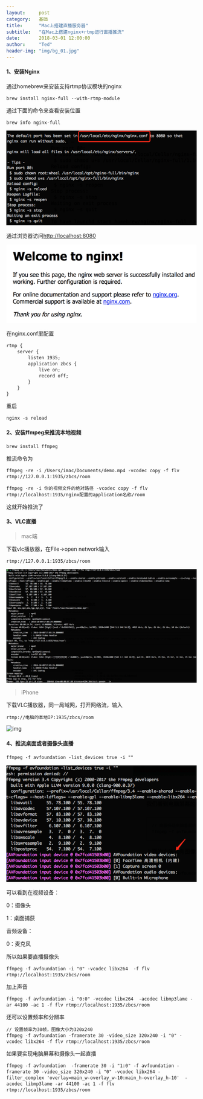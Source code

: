 ```yaml
---
layout:     post
category:   基础
title:      "Mac上搭建直播服务器"
subtitle:   "在Mac上搭建nginx+rtmp进行直播推流"
date:       2018-03-01 12:00:00
author:     "Ted"
header-img: "img/bg_01.jpg"
---
```


#### 1、安装Nginx

通过homebrew来安装支持rtmp协议模块的nginx

```
brew install nginx-full --with-rtmp-module
```

通过下面的命令来查看安装位置

```
brew info nginx-full
```

![img](/img/Simple_7/22.png)

通过浏览器访问[http://localhost:8080](http://localhost:8080)

![img](/img/Simple_7/23.png)

在nginx.conf里配置

```
rtmp {
    server {
        listen 1935;
        application zbcs {
            live on;
            record off;
        }
    }
}
```

重启

```
nginx -s reload
```

#### 2、安装ffmpeg来推流本地视频

```
brew install ffmpeg
```

推流命令为

```
ffmpeg -re -i /Users/imac/Documents/demo.mp4 -vcodec copy -f flv rtmp://127.0.0.1:1935/zbcs/room
```

```
ffmpeg -re -i 你的视频文件的绝对路径 -vcodec copy -f flv rtmp://localhost:1935/nginx配置的application名称/room
```

这就开始推流了

#### 3、VLC直播

> mac端

下载vlc播放器，在File->open network输入

```
rtmp://127.0.0.1:1935/zbcs/room
```

![img](/img/Simple_7/24.png)

> iPhone

下载VLC播放器，同一局域网，打开网络流，输入

```
rtmp://电脑的本地IP:1935/zbcs/room
```

![img](/img/Simple_7/26.png)

#### 4、推流桌面或者摄像头直播

```
ffmpeg -f avfoundation -list_devices true -i ""
```

![img](/img/Simple_7/25.png)

可以看到在视频设备：

0：摄像头

1：桌面捕获

音频设备：

0：麦克风

所以如果要直播摄像头

```
ffmpeg -f avfoundation -i "0" -vcodec libx264  -f flv rtmp://localhost:1935/zbcs/room
```

加上声音

```
ffmpeg -f avfoundation -i "0:0" -vcodec libx264  -acodec libmp3lame -ar 44100 -ac 1 -f flv rtmp://localhost:1935/zbcs/room
```

还可以设置频率和分辨率

```
// 设置帧率为30帧，图像大小为320x240
ffmpeg -f avfoundation -framerate 30 -video_size 320x240 -i "0" -vcodec libx264 -f flv rtmp://localhost:1935/zbcs/room
```

如果要实现电脑屏幕和摄像头一起直播

```
ffmpeg -f avfoundation  -framerate 30 -i "1:0" -f avfoundation -framerate 30 -video_size 320x240 -i "0" -vcodec libx264 -filter_complex 'overlay=main_w-overlay_w-10:main_h-overlay_h-10'  -acodec libmp3lame -ar 44100 -ac 1 -f flv rtmp://localhost:1935/zbcs/room
```

